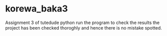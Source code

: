 # korewa_baka3
Assignment 3 of tutedude python 
run the program to check the results
the project has been checked thoroghly and hence there is no mistake spotted.


